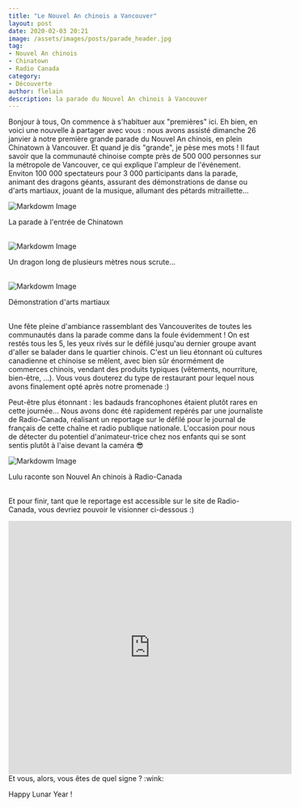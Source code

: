 ```yaml
---
title: "Le Nouvel An chinois a Vancouver"
layout: post
date: 2020-02-03 20:21
image: /assets/images/posts/parade_header.jpg
tag:
- Nouvel An chinois
- Chinatown
- Radio Canada
category:
- Découverte
author: flelain
description: la parade du Nouvel An chinois à Vancouver
---
```


Bonjour à tous,
On commence à s'habituer aux "premières" ici. Eh bien, en voici une nouvelle à partager avec vous : nous avons assisté dimanche 26 janvier à notre première grande parade du Nouvel An chinois, en plein Chinatown à Vancouver. Et quand je dis "grande", je pèse mes mots ! Il faut savoir que la communauté chinoise compte près de 500 000 personnes sur la métropole de Vancouver, ce qui explique l'ampleur de l'événement. Enviton 100 000 spectateurs pour 3 000 participants dans la parade, animant des dragons géants, assurant des démonstrations de danse ou d'arts martiaux, jouant de la musique, allumant des pétards mitraillette...

![Markdowm Image](/assets/images/posts/parade_large.jpg)
<figcaption class="caption">La parade à l'entrée de Chinatown</figcaption>
<br>

![Markdowm Image](/assets/images/posts/parade_dragon.jpg)
<figcaption class="caption">Un dragon long de plusieurs mètres nous scrute...</figcaption>
<br>

![Markdowm Image](/assets/images/posts/parade_martial_arts.jpg)
<figcaption class="caption">Démonstration d'arts martiaux</figcaption>
<br>

Une fête pleine d'ambiance rassemblant des Vancouverites de toutes les communautés dans la parade comme dans la foule évidemment ! On est restés tous les 5, les yeux rivés sur le défilé jusqu'au dernier groupe  avant d'aller se balader dans le quartier chinois. C'est un lieu étonnant où cultures canadienne et chinoise se mêlent, avec bien sûr énormément de commerces chinois, vendant des produits typiques (vêtements, nourriture, bien-être, ...). Vous vous douterez du type de restaurant pour lequel nous avons finalement opté après notre promenade :)

Peut-être plus étonnant : les badauds francophones étaient plutôt rares en cette journée... Nous avons donc été rapidement repérés par une journaliste de Radio-Canada, réalisant un reportage sur le défilé pour le journal de français de cette chaîne et radio publique nationale. L'occasion pour nous de détecter du potentiel d'animateur-trice chez nos enfants qui se sont sentis plutôt à l'aise devant la caméra :sunglasses:

![Markdowm Image](/assets/images/posts/parade_television.jpg)
<figcaption class="caption">Lulu raconte son Nouvel An chinois à Radio-Canada</figcaption>
<br>

Et pour finir, tant que le reportage est accessible sur le site de Radio-Canada, vous devriez pouvoir le visionner ci-dessous :)

<iframe width="560" height="500" src="https://ici.radio-canada.ca/tele/le-telejournal-colombie-britannique/site/segments/reportage/152579/chinatown-defile-annee-rat-ambiance-festive?isAutoPlay=1" frameborder="0" allowfullscreen preload="none"></iframe>

<br>
Et vous, alors, vous êtes de quel signe ? :wink:

Happy Lunar Year !
